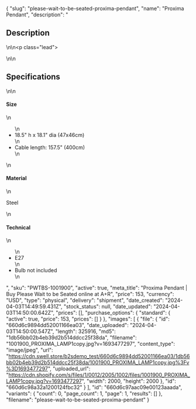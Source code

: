 {
  "slug": "please-wait-to-be-seated-proxima-pendant",
  "name": "Proxima Pendant",
  "description": "<h2>Description</h2>\n<!-- split -->\n<p class=\"lead\"> </p>\n<!-- split -->\n<h2>Specifications</h2>\n<!-- split -->\n<h4>Size</h4>\n<ul>\n<li>18.5\" h x 18.1\" dia (47x46cm)</li>\n<li>Cable length: 157.5\" (400cm)</li>\n</ul>\n<h4>Material</h4>\n<p>Steel</p>\n<h4>Technical</h4>\n<ul>\n<li>E27</li>\n<li>Bulb not included</li>\n</ul>",
  "sku": "PWTBS-1001900",
  "active": true,
  "meta_title": "Proxima Pendant | Buy Please Wait to be Seated online at A+R",
  "price": 153,
  "currency": "USD",
  "type": "physical",
  "delivery": "shipment",
  "date_created": "2024-04-03T14:49:59.431Z",
  "stock_status": null,
  "date_updated": "2024-04-03T14:50:00.642Z",
  "prices": [],
  "purchase_options": {
    "standard": {
      "active": true,
      "price": 153,
      "prices": []
    }
  },
  "images": [
    {
      "file": {
        "id": "660d6c9894dd52001166ea03",
        "date_uploaded": "2024-04-03T14:50:00.547Z",
        "length": 325916,
        "md5": "1db56bb02b4eb39d2b514ddcc25f38da",
        "filename": "1001900_PROXIMA_LAMP1copy.jpg?v=1693477297",
        "content_type": "image/jpeg",
        "url": "https://cdn.swell.store/b2sdemo_test/660d6c9894dd52001166ea03/1db56bb02b4eb39d2b514ddcc25f38da/1001900_PROXIMA_LAMP1copy.jpg%3Fv%3D1693477297",
        "uploaded_url": "https://cdn.shopify.com/s/files/1/0012/2005/1002/files/1001900_PROXIMA_LAMP1copy.jpg?v=1693477297",
        "width": 2000,
        "height": 2000
      },
      "id": "660d6c98a32a1200124fbc32"
    }
  ],
  "id": "660d6c97aac09e00123aaada",
  "variants": {
    "count": 0,
    "page_count": 1,
    "page": 1,
    "results": []
  },
  "filename": "please-wait-to-be-seated-proxima-pendant"
}